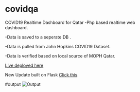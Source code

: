 # covidqa
COVID19 Realtime Dashboard for Qatar
 -Php based realtime web dashboard.
 
 -Data is saved to a seperate DB .
 
 -Data is pulled from John Hopkins COVID19 Dataset.
 
 -Data is verified based on local source of MOPH Qatar.
 
 [Live deployed here](http://www.covidqa.rf.gd)
 
 New Update built on Flask [Click this](https://covid-johnjhr4.herokuapp.com/)
 
 #output
 ![Output](https://i.postimg.cc/Fz0FWcsn/covidqa.png)
